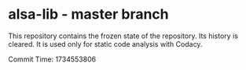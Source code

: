 # alsa-lib - master branch

This repository contains the frozen state of the repository.
Its history is cleared. It is used only for static code
analysis with Codacy.

Commit Time: 1734553806